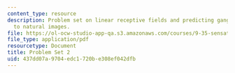 ```yaml
---
content_type: resource
description: Problem set on linear receptive fields and predicting ganglion cell responses
  to natural images.
file: https://ol-ocw-studio-app-qa.s3.amazonaws.com/courses/9-35-sensation-and-perception-spring-2009/437dd07a9704edc1720be308ef042dfb_MIT9_35s09_pset02.pdf
file_type: application/pdf
resourcetype: Document
title: Problem Set 2
uid: 437dd07a-9704-edc1-720b-e308ef042dfb
---
```

